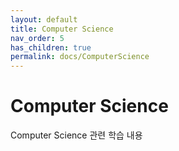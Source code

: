 ```yaml
---
layout: default
title: Computer Science
nav_order: 5
has_children: true
permalink: docs/ComputerScience
---
```

# Computer Science
Computer Science 관련 학습 내용

